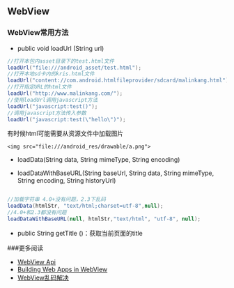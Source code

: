 ## WebView


<h3>WebView常用方法</h3>

* public void loadUrl (String url)

```java
//打开本包内asset目录下的test.html文件
loadUrl("file:///android_asset/test.html");
//打开本地sd卡内的kris.html文件
loadUrl("content://com.android.htmlfileprovider/sdcard/malinkang.html");
//打开指定URL的html文件
loadUrl("http://www.malinkang.com/");
//使用loadUrl调用javascript方法
loadUrl("javascript:test()");
//调用javascript方法传入参数
loadUrl("javascript:test(\"hello\")");
```
有时候html可能需要从资源文件中加载图片

```
<img src="file:///android_res/drawable/a.png">
```


* loadData(String data, String mimeType, String encoding)

* loadDataWithBaseURL(String baseUrl, String data, String mimeType, String encoding, String historyUrl)

```java

//加载字符串 4.0+没有问题，2.3下乱码
loadData(htmlStr, "text/html;charset=utf-8",null);
//4.0+和2.3都没有问题
loadDataWithBaseURL(null, htmlStr,"text/html", "utf-8", null);

```
* public String getTitle ()：获取当前页面的title




###更多阅读

* [WebView Api](http://developer.android.com/reference/android/webkit/WebView.html)
* [Building Web Apps in WebView](http://developer.android.com/guide/webapps/webview.html)
* [WebView乱码解决](http://stackoverflow.com/questions/3961589/android-webview-and-loaddata)
